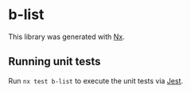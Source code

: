 # b-list

This library was generated with [Nx](https://nx.dev).

## Running unit tests

Run `nx test b-list` to execute the unit tests via [Jest](https://jestjs.io).
